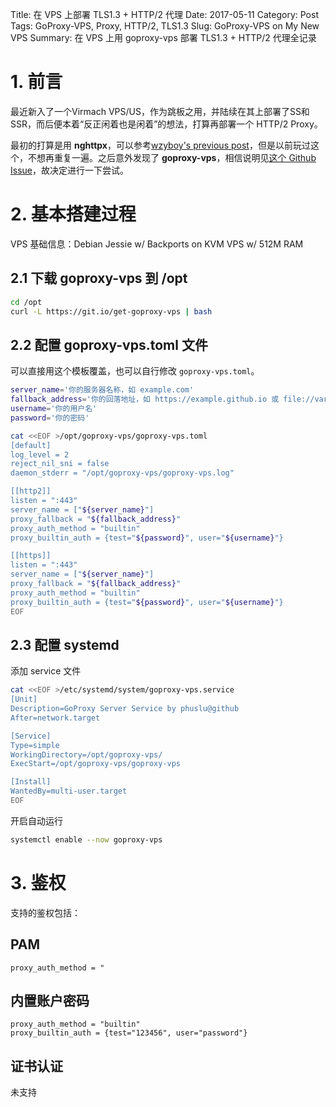 Title: 在 VPS 上部署 TLS1.3 + HTTP/2 代理
Date: 2017-05-11
Category: Post
Tags: GoProxy-VPS, Proxy, HTTP/2, TLS1.3
Slug: GoProxy-VPS on My New VPS
Summary: 在 VPS 上用 goproxy-vps 部署 TLS1.3 + HTTP/2 代理全记录

# 1. 前言
最近新入了一个Virmach VPS/US，作为跳板之用，并陆续在其上部署了SS和SSR，而后便本着“反正闲着也是闲着”的想法，打算再部署一个 HTTP/2 Proxy。

最初的打算是用 **nghttpx**，可以参考[wzyboy's previous post](https://wzyboy.im/post/1052.html)，但是以前玩过这个，不想再重复一遍。之后意外发现了 **goproxy-vps**，相信说明见[这个 Github Issue](https://github.com/phuslu/goproxy/issues/1470)，故决定进行一下尝试。

# 2. 基本搭建过程
VPS 基础信息：Debian Jessie w/ Backports on KVM VPS w/ 512M RAM

## 2.1 下载 goproxy-vps 到 /opt
``` bash
cd /opt
curl -L https://git.io/get-goproxy-vps | bash
```

## 2.2 配置 goproxy-vps.toml 文件
可以直接用这个模板覆盖，也可以自行修改 `goproxy-vps.toml`。
``` bash
server_name='你的服务器名称，如 example.com'
fallback_address='你的回落地址，如 https://example.github.io 或 file://var/www/html'
username='你的用户名'
password='你的密码'

cat <<EOF >/opt/goproxy-vps/goproxy-vps.toml
[default]
log_level = 2
reject_nil_sni = false
daemon_stderr = "/opt/goproxy-vps/goproxy-vps.log"

[[http2]]
listen = ":443"
server_name = ["${server_name}"]
proxy_fallback = "${fallback_address}"
proxy_auth_method = "builtin"
proxy_builtin_auth = {test="${password}", user="${username}"}

[[https]]
listen = ":443"
server_name = ["${server_name}"]
proxy_fallback = "${fallback_address}"
proxy_auth_method = "builtin"
proxy_builtin_auth = {test="${password}", user="${username}"}
EOF
```

## 2.3 配置 systemd
添加 service 文件
``` bash
cat <<EOF >/etc/systemd/system/goproxy-vps.service
[Unit]
Description=GoProxy Server Service by phuslu@github
After=network.target

[Service]
Type=simple
WorkingDirectory=/opt/goproxy-vps/
ExecStart=/opt/goproxy-vps/goproxy-vps

[Install]
WantedBy=multi-user.target
EOF
```
开启自动运行
``` bash
systemctl enable --now goproxy-vps
```

# 3. 鉴权
支持的鉴权包括：
## PAM
```
proxy_auth_method = "
```
## 内置账户密码
```
proxy_auth_method = "builtin"
proxy_builtin_auth = {test="123456", user="password"}
```
## 证书认证
未支持
